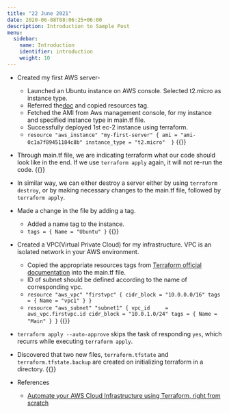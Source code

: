 ```yaml
---
title: "22 June 2021"
date: 2020-06-08T08:06:25+06:00
description: Introduction to Sample Post
menu:
  sidebar:
    name: Introduction
    identifier: introduction
    weight: 10
---
```


- Created my first AWS server-
  - Launched an Ubuntu instance on AWS console. Selected t2.micro as instance type.
  - Referred the[doc](https://registry.terraform.io/providers/hashicorp/aws/latest/docs/resources/instance) and copied resources tag.
  - Fetched the AMI from Aws management console, for my instance and specified instance type in main.tf file.
  - Successfully deployed 1st ec-2 instance using terraform.
  - `resource "aws_instance" "my-first-server" {
     ami = "ami-0c1a7f89451184c8b"
     instance_type = "t2.micro" 
     }` 
    {{<asciinema Lc0S6hCFOA3rbMJAhzRxTjrsu>}}

- Through main.tf file, we are indicating terraform what our code should look like in the end. If we use `terraform apply` again, it will not re-run the code.
  {{<asciinema DpXvyBLKhVmSmkMKKQB3jgnDE>}}

- In similar way, we can either destroy a server either by using `terraform destroy`, or by making necessary changes to the main.tf file, followed by `terraform apply`.

- Made a change in the file by adding a tag.
  - Added a name tag to the instance.
  - `tags = {
     Name = "Ubuntu"
     }`
  {{<asciinema udoq9ktPbnI6M6J730PCl0czB>}}
 
- Created a VPC(Virtual Private Cloud) for my infrastructure. VPC is an isolated network in your AWS environment.
  - Copied the appropriate resources tags from [Terraform official documentation](https://registry.terraform.io/providers/hashicorp/aws/latest/docs/resources/subnet) into the main.tf file.
  - ID of subnet should be defined according to the name of corresponding vpc.
  - `resource "aws_vpc" "firstvpc" {
     cidr_block = "10.0.0.0/16"
     tags = {
     Name = "vpc1"
     }
     }`
  - `resource "aws_subnet" "subnet1" {
     vpc_id     = aws_vpc.firstvpc.id
     cidr_block = "10.0.1.0/24"
     tags = {
      Name = "Main"
       }
      }`
  {{<asciinema hNRdOFmSL3I3svBvfd1FqCJPj>}}
  
- `terraform apply --auto-approve` skips the task of responding `yes`, which recurrs while executing `terraform apply`.

- Discovered that two new files, `terraform.tfstate` and `terraform.tfstate.backup` are created on initializing terraform in a directory.
  {{<asciinema kiWSf61ZVE1hmjY0FucJt1lqI>}}
  
- References
  * [Automate your AWS Cloud Infrastructure using Terraform, right from scratch](https://www.youtube.com/watch?v=SLB_c_ayRMo)







